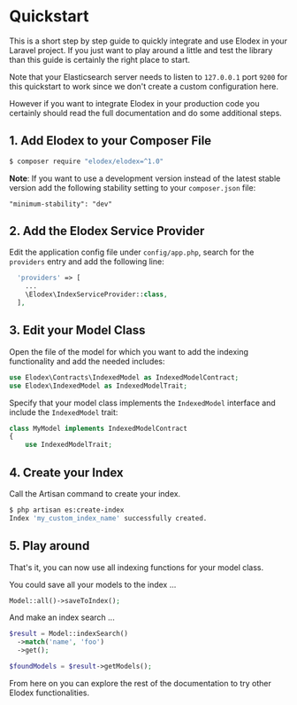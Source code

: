 # Quickstart

This is a short step by step guide to quickly integrate and use Elodex in your Laravel project.
If you just want to play around a little and test the library than this guide is certainly the right place to start.

Note that your Elasticsearch server needs to listen to `127.0.0.1` port `9200` for this quickstart to work since we don't create a custom configuration here.

However if you want to integrate Elodex in your production code you certainly should read the full documentation and do some additional steps.

## 1. Add Elodex to your Composer File
```bash
$ composer require "elodex/elodex=^1.0"
```

**Note**: If you want to use a development version instead of the latest stable version add the following stability setting to your `composer.json` file:
```
"minimum-stability": "dev"
```


## 2. Add the Elodex Service Provider
Edit the application config file under `config/app.php`, search for the `providers` entry and add the following line:
```php
  'providers' => [
    ...
    \Elodex\IndexServiceProvider::class,
  ],
```


## 3. Edit your Model Class
Open the file of the model for which you want to add the indexing functionality and add the needed includes:
```php
use Elodex\Contracts\IndexedModel as IndexedModelContract;
use Elodex\IndexedModel as IndexedModelTrait;
```

Specify that your model class implements the `IndexedModel` interface and include the `IndexedModel` trait:
```php
class MyModel implements IndexedModelContract
{
    use IndexedModelTrait;
```


## 4. Create your Index
Call the Artisan command to create your index.
```bash
$ php artisan es:create-index
Index 'my_custom_index_name' successfully created.
```


## 5. Play around
That's it, you can now use all indexing functions for your model class.

You could save all your models to the index ...
```php
Model::all()->saveToIndex();
```

And make an index search  ...
```php
$result = Model::indexSearch()
  ->match('name', 'foo')
  ->get();

$foundModels = $result->getModels();
```

From here on you can explore the rest of the documentation to try other Elodex functionalities.